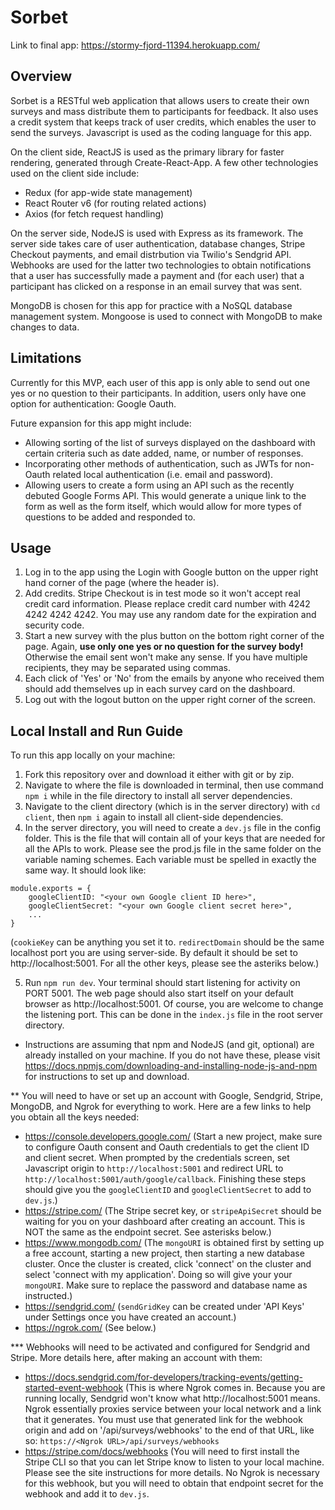 # Sorbet
Link to final app: https://stormy-fjord-11394.herokuapp.com/

## Overview
Sorbet is a RESTful web application that allows users to create their own surveys and mass distribute them to participants for
feedback. It also uses a credit system that keeps track of user credits, which enables the user to send the surveys. Javascript
is used as the coding language for this app.

On the client side, ReactJS is used as the primary library for faster rendering, generated through Create-React-App. A few other
technologies used on the client side include:
- Redux (for app-wide state management)
- React Router v6 (for routing related actions)
- Axios (for fetch request handling)

On the server side, NodeJS is used with Express as its framework. The server side takes care of user authentication, database
changes, Stripe Checkout payments, and email distrbution via Twilio's Sendgrid API. Webhooks are used for the latter two
technologies to obtain notifications that a user has successfully made a payment and (for each user) that a participant has
clicked on a response in an email survey that was sent.

MongoDB is chosen for this app for practice with a NoSQL database management system. Mongoose is used to connect with MongoDB
to make changes to data.

## Limitations
Currently for this MVP, each user of this app is only able to send out one yes or no question to their participants.
In addition, users only have one option for authentication: Google Oauth.

Future expansion for this app might include:
- Allowing sorting of the list of surveys displayed on the dashboard with certain criteria such as date added, name, or number
of responses.
- Incorporating other methods of authentication, such as JWTs for non-Oauth related local authentication (i.e. email and
password).
- Allowing users to create a form using an API such as the recently debuted Google Forms API. This would generate a unique link
to the form as well as the form itself, which would allow for more types of questions to be added and responded to.

## Usage
1. Log in to the app using the Login with Google button on the upper right hand corner of the page (where the header is).
2. Add credits. Stripe Checkout is in test mode so it won't accept real credit card information. Please replace credit card
number with 4242 4242 4242 4242. You may use any random date for the expiration and security code.
3. Start a new survey with the plus button on the bottom right corner of the page. Again, **use only one yes or no question
for the survey body!** Otherwise the email sent won't make any sense. If you have multiple recipients, they may be separated
using commas.
4. Each click of 'Yes' or 'No' from the emails by anyone who received them should add themselves up in each survey card on the
dashboard.
5. Log out with the logout button on the upper right corner of the screen.

## Local Install and Run Guide
To run this app locally on your machine:
1. Fork this repository over and download it either with git or by zip.
2. Navigate to where the file is downloaded in terminal, then use command `npm i` while in the file directory to install
all server dependencies.
3. Navigate to the client directory (which is in the server directory) with `cd client`, then `npm i` again to install
all client-side dependencies.
4. In the server directory, you will need to create a `dev.js` file in the config folder. This is the file that will contain
all of your keys that are needed for all the APIs to work. Please see the prod.js file in the same folder on the variable
naming schemes. Each variable must be spelled in exactly the same way. It should look like:
```
module.exports = {
    googleClientID: "<your own Google client ID here>",
    googleClientSecret: "<your own Google client secret here>",
    ...
}
```
(`cookieKey` can be anything you set it to. `redirectDomain` should be the same localhost port you are using server-side.
By default it should be set to http://localhost:5001. For all the other keys, please see the asteriks below.)

5. Run `npm run dev`. Your terminal should start listening for activity on PORT 5001. The web page should also start itself
on your default browser as http://localhost:5001. Of course, you are welcome to change the listening port. This can be done
in the `index.js` file in the root server directory.

* Instructions are assuming that npm and NodeJS (and git, optional) are already installed on your machine. If you do not have
these, please visit https://docs.npmjs.com/downloading-and-installing-node-js-and-npm for instructions to set up and download.

** You will need to have or set up an account with Google, Sendgrid, Stripe, MongoDB, and Ngrok for everything to work. Here are
a few links to help you obtain all the keys needed:
- https://console.developers.google.com/ (Start a new project, make sure to configure Oauth consent and Oauth credentials to
get the client ID and client secret. When prompted by the credentials screen, set Javascript origin to `http://localhost:5001`
and redirect URL to `http://localhost:5001/auth/google/callback`. Finishing these steps should give you the `googleClientID`
and `googleClientSecret` to add to `dev.js`.)
- https://stripe.com/ (The Stripe secret key, or `stripeApiSecret` should be waiting for you on your dashboard after creating
an account. This is NOT the same as the endpoint secret. See asterisks below.)
- https://www.mongodb.com/ (The `mongoURI` is obtained first by setting up a free account, starting a new project, then starting
a new database cluster. Once the cluster is created, click 'connect' on the cluster and select 'connect with my application'.
Doing so will give your your `mongoURI`. Make sure to replace the password and database name as instructed.)
- https://sendgrid.com/ (`sendGridKey` can be created under 'API Keys' under Settings once you have created an account.)
- https://ngrok.com/ (See below.)

*** Webhooks will need to be activated and configured for Sendgrid and Stripe. More details here, after making an account with
them:
- https://docs.sendgrid.com/for-developers/tracking-events/getting-started-event-webhook (This is where Ngrok comes in. Because
you are running locally, Sendgrid won't know what http://localhost:5001 means. Ngrok essentially proxies service between your
local network and a link that it generates. You must use that generated link for the webhook origin and add on
'/api/surveys/webhooks' to the end of that URL, like so: `https://<Ngrok URL>/api/surveys/webhooks`
- https://stripe.com/docs/webhooks (You will need to first install the Stripe CLI so that you can let Stripe know to listen
to your local machine. Please see the site instructions for more details. No Ngrok is necessary for this webhook, but you will
need to obtain that endpoint secret for the webhook and add it to `dev.js`.
